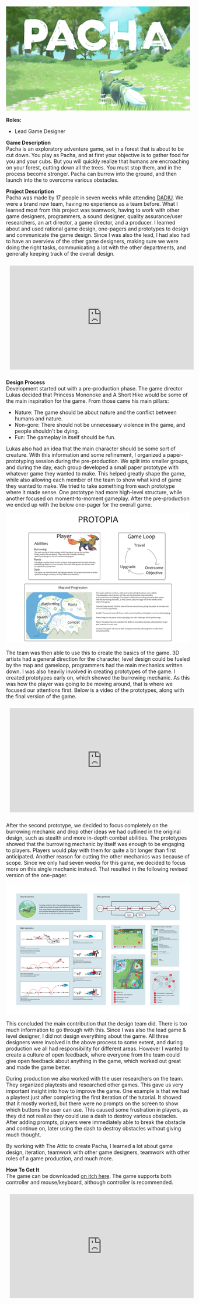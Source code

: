 ![Pacha Cover](/projects/pacha/pacha.png)

**Roles:**
* Lead Game Designer

**Game Description**  
Pacha is an exploratory adventure game, set in a forest that is about to be cut down.
You play as Pacha, and at first your objective is to gather food for you and your cubs.
But you will quickly realize that humans are encroaching on your forest,
cutting down all the trees. You must stop them, and in the process become stronger.
Pacha can burrow into the ground, and then launch into the to overcome various obstacles.

**Project Description**  
Pacha was made by 17 people in seven weeks while attending <a href="http://www.dadiu.dk/">DADIU</a>.
We were a brand new team, having no experience as a team before. What I learned most
from this project was teamwork, having to work with other game designers, programmers,
a sound designer, quality assurance/user researchers, an art director, a game director,
and a producer. I learned about and used rational game design, one-pagers and prototypes
to design and communicate the game design. Since I was also the lead, I had also had
to have an overview of the other game designers, making sure we were doing the right
tasks, communicating a lot with the other departments, and generally keeping track of the overall design.

<iframe type="text/html" src="https://www.youtube.com/embed/8vcTuwoZres" frameborder="0" style="width: 100%; aspect-ratio: 16 / 9; margin: 10px;"></iframe>

**Design Process**  
Development started out with a pre-production phase. The game director Lukas decided that Princess Mononoke and A Short Hike 
would be some of the main inspiration for the game. From those came his main pillars:

* Nature: The game should be about nature and the conflict between humans and nature.
* Non-gore: There should not be unnecessary violence in the game, and people shouldn't be dying.
* Fun: The gameplay in itself should be fun.

Lukas also had an idea that the main character should be some sort of creature. With this information and some refinement,
I organized a paper-prototyping session during the pre-production. We split into smaller groups, and during the day, each group
developed a small paper prototype with whatever game they wanted to make. This helped greatly shape the game, while also allowing
each member of the team to show what kind of game they wanted to make. We tried to take something from each prototype where it made sense.
One prototype had more high-level structure, while another focused on moment-to-moment gameplay. After the pre-production
we ended up with the below one-pager for the overall game. 

![One-pager](/projects/pacha/one-pager.png)

The team was then able to use this to create the basics of the game. 3D artists had a general direction for the character, level design could be fueled by the map and gameloop, programmers had the main mechanics written down. I was also heavily involved in creating prototypes of the game.
I created prototypes early on, which showed the burrowing mechanic. As this was how the player was going to be moving around,
that is where we focused our attentions first. Below is a video of the prototypes, along with the final version of the game.

<iframe type="text/html" src="https://www.youtube.com/embed/RujLC5bI76o" frameborder="0" style="width: 100%; aspect-ratio: 16 / 9; margin: 10px;"></iframe>

After the second prototype, we decided to focus completely on the burrowing mechanic and drop other ideas we had outlined in the original design, such as stealth and more in-depth combat abilities. The prototypes showed that the burrowing mechanic by itself was enough to be engaging to players. Players would play with them for quite a bit longer than first anticipated. Another reason for cutting the other mechanics was because of scope. Since we only had seven weeks for this game, we decided to focus more on this single mechanic instead.
That resulted in the following revised version of the one-pager. 

![Revised one-pager](/projects/pacha/revised-one-pager.png)

This concluded the main contribution that the design team did. There is too much information to go through with this. Since I was also the lead game & level designer, I did not design everything about the game. All three designers were involved in the above process to some extent, and during production we all had responsibility for different areas.
However I wanted to create a culture of open feedback, where everyone from the team could give open feedback about anything in the game, which worked out great and made the game better.

During production we also worked with the user researchers on the team. They organized playtests and researched other games. This gave us very important insight into how to improve the game. One example is that we had a playtest just after completing the first iteration of the tutorial. It showed that it mostly worked, but there were no prompts on the screen 
to show which buttons the user can use. This caused some frustration in players, as they did not realize they could use a dash to destroy various obstacles. After adding prompts, 
players were immediately able to break the obstacle and continue on, later using the dash to destroy obstacles without giving much thought.

By working with The Attic to create Pacha, I learned a lot about game design, iteration, teamwork with other game designers, teamwork with other roles of a game production, and much more.

**How To Get It**  
The game can be downloaded <a href="https://dadiu.itch.io/pacha">on itch here</a>. The game supports both controller and mouse/keyboard, although controller is recommended.

<iframe type="text/html" src="https://www.youtube.com/embed/lJq0bsugQuU" frameborder="0" style="width: 100%; aspect-ratio: 16 / 9; margin: 10px;"></iframe>
